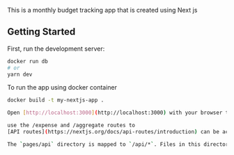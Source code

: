 This is a monthly budget tracking app that is created using Next js

## Getting Started

First, run the development server:

```bash
docker run db
# or
yarn dev
```
To run the app using docker container
```bash
docker build -t my-nextjs-app .

Open [http://localhost:3000](http://localhost:3000) with your browser to see the result.

use the /expense and /aggregate routes to 
[API routes](https://nextjs.org/docs/api-routes/introduction) can be accessed on [http://localhost:3000/api/hello](http://localhost:3000/api/hello). This endpoint can be edited in `pages/api/hello.js`.

The `pages/api` directory is mapped to `/api/*`. Files in this directory are treated as [API routes](https://nextjs.org/docs/api-routes/introduction) instead of React pages.
